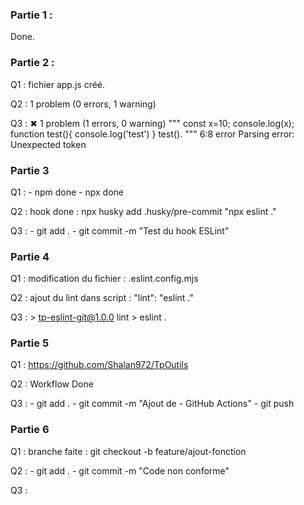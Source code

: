 ### Partie 1 : 
Done.

### Partie 2 : 
Q1 : fichier app.js créé.

Q2 : 1 problem (0 errors, 1 warning)

Q3 : ✖ 1 problem (1 errors, 0 warning)
"""
const x=10;
console.log(x);
function test(){
console.log('test')
}
test().
"""
    6:8  error  Parsing error: Unexpected token

### Partie 3
Q1 : - npm done
     - npx done

Q2 : hook done : npx husky add .husky/pre-commit "npx eslint ."

Q3 : - git add .
     - git commit -m "Test du hook ESLint"

### Partie 4
Q1 : modification du fichier :  .eslint.config.mjs

Q2 : ajout du lint dans script : "lint": "eslint ."

Q3 : > tp-eslint-git@1.0.0 lint
     > eslint .

### Partie 5
Q1 : https://github.com/Shalan972/TpOutils

Q2 : Workflow Done

Q3 : - git add . 
     - git commit -m "Ajout de - GitHub Actions"
     - git push

### Partie 6
Q1 : branche faite : git checkout -b feature/ajout-fonction

Q2 :  - git add .
      - git commit -m "Code non conforme"

Q3 : 
